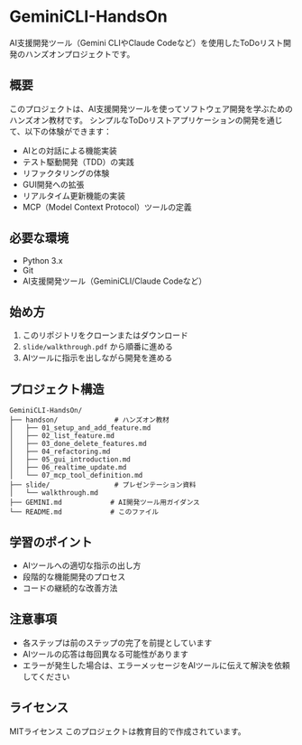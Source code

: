 # GeminiCLI-HandsOn

AI支援開発ツール（Gemini CLIやClaude Codeなど）を使用したToDoリスト開発のハンズオンプロジェクトです。

## 概要

このプロジェクトは、AI支援開発ツールを使ってソフトウェア開発を学ぶためのハンズオン教材です。
シンプルなToDoリストアプリケーションの開発を通じて、以下の体験ができます：

- AIとの対話による機能実装
- テスト駆動開発（TDD）の実践
- リファクタリングの体験
- GUI開発への拡張
- リアルタイム更新機能の実装
- MCP（Model Context Protocol）ツールの定義

## 必要な環境

- Python 3.x
- Git
- AI支援開発ツール（GeminiCLI/Claude Codeなど）

## 始め方

1. このリポジトリをクローンまたはダウンロード
2. `slide/walkthrough.pdf` から順番に進める
3. AIツールに指示を出しながら開発を進める

## プロジェクト構造

```
GeminiCLI-HandsOn/
├── handson/              # ハンズオン教材
│   ├── 01_setup_and_add_feature.md
│   ├── 02_list_feature.md
│   ├── 03_done_delete_features.md
│   ├── 04_refactoring.md
│   ├── 05_gui_introduction.md
│   ├── 06_realtime_update.md
│   └── 07_mcp_tool_definition.md
├── slide/                # プレゼンテーション資料
│   └── walkthrough.md
├── GEMINI.md            # AI開発ツール用ガイダンス
└── README.md            # このファイル
```

## 学習のポイント

- AIツールへの適切な指示の出し方
- 段階的な機能開発のプロセス
- コードの継続的な改善方法

## 注意事項

- 各ステップは前のステップの完了を前提としています
- AIツールの応答は毎回異なる可能性があります
- エラーが発生した場合は、エラーメッセージをAIツールに伝えて解決を依頼してください

## ライセンス
MITライセンス
このプロジェクトは教育目的で作成されています。
